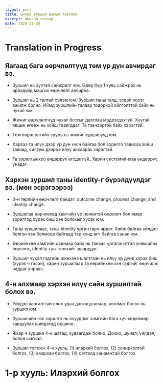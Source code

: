```yaml
---
layout: post
title: Бичил зуршил номын товчлол
excerpt: монгол хэлээр
date: 2020-11-20
---
```


# Translation in Progress

## Яагаад бага өөрчлөлтүүд төм үр дүн авчирдаг вэ.
- Зуршил нь хүүтэй сайжралт юм. Өдөр бүр 1 хувь сайжрах нь ирээдүйд маш их
  өөрчлөлт авчирна.

- Зуршил нь 2 талтай сэлэм юм. Зуршил таны талд, эсвэл эсрэг ажилж болно. Иймд
  зуршлийн талаар тодорхой ойлголттой байх нь чухал юм.

- Жижиг өөрчлөлтүүд чухал босгыг давтлаа мэдрэгдэхгүй. Хүүтэй явцын өгөөж нь
  хойш тавигддаг. Та тэвчээртэй байх хэрэгтэй.

- Том өөрчлөлтийн суурь нь жижиг зуршилууд юм.

- Хэрвээ та илүү дээр үр дүн хүсч байгаа бол зорилго тавихаа хойш тавиад, систем
  дээрээ илүү анхаарах хэрэгтэй.

- Та зорилгынхоо өндөррүү өгсдөггүй_ Харин системийнхаа өндөррүү унадаг.

## Хэрхэн зуршил таны identity-г бүрэлдүүлдэг вэ. (мөн эсрэгээрээ)

- 3-н төрлийн өөрчлөлт байдаг: outcome change, process change, and identity change.

- Зуршилаа өөрчлөхөд хамгийн үр нөлөөтэй өөрлөлт бол ямар зорилгод хүрэх биш хэн болохыг хүсэх юм.

- Таны зуршилаас, таны identity урган гарч ирдэг. Хийж байгаа үйлдэл болгон хэн
  болмоор байгаад тэр хүнд өгч байгаа санал юм.

- Өөрийнхөө хамгийн сайнаар байх нь танаас үргэлж итгэл үнэмшлээ өөрчлөх,
  identity-гаа тэлэхийг шаарддаг.

- Зуршил чухал гэдгийн жинхэнэ шалтгаан нь илүү үр дүнд хүрэх биш (хүрэх ч гэсэн), харин зуршилаар та өөрийнхөө хэн гэдгийг өөрчилж чаддаг учраас.

## 4-н алхмаар хэрхэн илүү сайн зуршилтай болох вэ.

- Үйлдэл хангалттай олон удаа давтагдсанаар, автомат болох нь зуршил юм.

- Зуршилийн гол зорилго нь асуудлыг хамгийн бага хүч хөдөлмөр зарцуулах шийдэхэд
  оршино.

- Ямар ч зуршил 4-н шатад, хуваагдаж болно. Дохио, шунал, үйлдэл, болон шагнал.

- Зуршил тогтоох 4-н хууль, (1) илэрхий болгох, (2) сонирхолтой болгох, (3) амархан болгох, (4) сэтгэлд ханамжтай болгох.

# 1-р хууль: Илэрхий болгох

<!-- ## The Man Who Didn’t Look Right -->
<!--  -->
<!-- - With enough practice, your brain will pick up on the cues that predict certain outcomes without consciously thinking about it. -->
<!--  -->
<!-- - Once our habits become automatic, we stop paying attention to what we are doing. -->
<!--  -->
<!-- - The process of behavior change always starts with awareness. You need to be aware of your habits before you can change them. -->
<!--  -->
<!-- - Pointing-and-Calling raises your level of awareness from a nonconscious habit to a more conscious level by verbalizing your actions. -->
<!--  -->
<!-- - The Habits Scorecard is a simple exercise you can use to become more aware of your behavior. -->
<!--  -->
<!-- ## The Best Way to Start a New Habit -->
<!-- - The 1st Law of Behavior Change is make it obvious. -->
<!--  -->
<!-- - The two most common cues are time and location. -->
<!--  -->
<!-- - Creating an implementation intention is a strategy you can use to pair a new habit with a specific time and location. -->
<!--  -->
<!-- - The implementation intention formula is: I will [BEHAVIOR] at [TIME] in [LOCATION]. -->
<!--  -->
<!-- - Habit stacking is a strategy you can use to pair a new habit with a current habit. -->
<!--  -->
<!-- - The habit stacking formula is: After [CURRENT HABIT], I will [NEW HABIT]. -->
<!--  -->
<!-- ## Motivation Is Overrated; Environment Often Matters More -->
<!-- - Small changes in context can lead to large changes in behavior over time. -->
<!--  -->
<!-- - Every habit is initiated by a cue. We are more likely to notice cues that stand out. -->
<!--  -->
<!-- - Make the cues of good habits obvious in your environment. -->
<!--  -->
<!-- ## The Secret to Self-Control -->
<!--  -->
<!-- - The inversion of the 1st Law of Behavior Change is make it invisible. -->
<!--  -->
<!-- - Once a habit is formed, it is unlikely to be forgotten. -->
<!--  -->
<!-- - People with high self-control tend to spend less time in tempting situations. It’s easier to avoid temptation than resist it. -->
<!--  -->
<!-- - One of the most practical ways to eliminate a bad habit is to reduce exposure to the cue that causes it. -->
<!--  -->
<!-- - Self-control is a short-term strategy, not a long-term one. -->
<!--  -->
<!-- # The 2nd Law: Make It Attractive -->
<!--  -->
<!-- ## How to Make a Habit Irresistible -->
<!-- - The 2nd Law of Behavior Change is make it attractive. -->
<!--  -->
<!-- - The more attractive an opportunity is, the more likely it is to become habit-forming. -->
<!--  -->
<!-- - Habits are a dopamine-driven feedback loop. When dopamine rises, so does our motivation to act. -->
<!--  -->
<!-- - It is the anticipation of a reward—not the fulfillment of it—that gets us to take action. The greater the anticipation, the greater the dopamine spike. -->
<!--  -->
<!-- - Temptation bundling is one way to make your habits more attractive. The strategy is to pair an action you want to do with an action you need to do. -->
<!--  -->
<!-- ## The Role of Family and Friends in Shaping Your Habits -->
<!-- - The culture we live in determines which behaviors are attractive to us. -->
<!--  -->
<!-- - We tend to adopt habits that are praised and approved of by our culture because we have a strong desire to fit in and belong to the tribe. -->
<!--  -->
<!-- - We tend to imitate the habits of three social groups: the close (family and friends), the many (the tribe), and the powerful (those with status and prestige). -->
<!--  -->
<!-- - One of the most effective things you can do to build better habits is to join a culture where (1) your desired behavior is the normal behavior and (2) you already have something in common with the group. -->
<!--  -->
<!-- - The normal behavior of the tribe often overpowers the desired behavior of the individual. Most days, we’d rather be wrong with the crowd than be right by ourselves. -->
<!--  -->
<!-- - If a behavior can get us approval, respect, and praise, we find it attractive. -->
<!--  -->
<!-- ## How to Find and Fix the Causes of Your Bad Habits -->
<!--  -->
<!-- - The inversion of the 2nd Law of Behavior Change is make it unattractive. -->
<!--  -->
<!-- - Every behavior has a surface level craving and a deeper underlying motive. -->
<!--  -->
<!-- - Your habits are modern-day solutions to ancient desires. -->
<!--  -->
<!-- - The cause of your habits is actually the prediction that precedes them. The prediction leads to a feeling. -->
<!--  -->
<!-- - Highlight the benefits of avoiding a bad habit to make it seem unattractive. -->
<!--  -->
<!-- - Habits are attractive when we associate them with positive feelings and unattractive when we associate them with negative feelings. Create a motivation ritual by doing something you enjoy immediately before a difficult habit. -->
<!--  -->
<!-- # The 3rd Law: Make it Easy -->
<!--  -->
<!-- ## Walk Slowly, but Never Backward -->
<!-- - The 3rd Law of Behavior Change is make it easy. -->
<!--  -->
<!-- - The most effective form of learning is practice, not planning. -->
<!--  -->
<!-- - Focus on taking action, not being in motion. -->
<!--  -->
<!-- - Habit formation is the process by which a behavior becomes progressively more automatic through repetition. -->
<!--  -->
<!-- - The amount of time you have been performing a habit is not as important as the number of times you have performed it. -->
<!--  -->
<!-- ## The Law of Least Effort -->
<!-- - Human behavior follows the Law of Least Effort. We will naturally gravitate toward the option that requires the least amount of work. -->
<!--  -->
<!-- - Create an environment where doing the right thing is as easy as possible. -->
<!--  -->
<!-- - Reduce the friction associated with good behaviors. When friction is low, habits are easy. -->
<!--  -->
<!-- - Increase the friction associated with bad behaviors. When friction is high, habits are difficult. -->
<!--  -->
<!-- - Prime your environment to make future actions easier. -->
<!--  -->
<!-- ## How to Stop Procrastinating by Using the Two-Minute Rule -->
<!-- - Habits can be completed in a few seconds but continue to impact your behavior for minutes or hours afterward. -->
<!--  -->
<!-- - Many habits occur at decisive moments—choices that are like a fork in the road—and either send you in the direction of a productive day or an unproductive one. -->
<!--  -->
<!-- - The Two-Minute Rule states, “When you start a new habit, it should take less than two minutes to do.” -->
<!--  -->
<!-- - The more you ritualize the beginning of a process, the more likely it becomes that you can slip into the state of deep focus that is required to do great things. -->
<!--  -->
<!-- - Standardize before you optimize. You can’t improve a habit that doesn’t exist. -->
<!--  -->
<!-- ## How to Make Good Habits Inevitable and Bad Habits Impossible -->
<!-- - The inversion of the 3rd Law of Behavior Change is make it difficult. -->
<!--  -->
<!-- - A commitment device is a choice you make in the present that locks in better behavior in the future. -->
<!--  -->
<!-- - The ultimate way to lock in future behavior is to automate your habits. -->
<!--  -->
<!-- - Onetime choices—like buying a better mattress or enrolling in an automatic savings plan—are single actions that automate your future habits and deliver increasing returns over time. -->
<!--  -->
<!-- - Using technology to automate your habits is the most reliable and effective way to guarantee the right behavior. -->
<!--  -->
<!-- # The 4th Law: Make it Satisfying -->
<!--  -->
<!-- ## The Cardinal Rule of Behavior Change -->
<!-- - The 4th Law of Behavior Change is make it satisfying. -->
<!--  -->
<!-- - We are more likely to repeat a behavior when the experience is satisfying. -->
<!--  -->
<!-- - The human brain evolved to prioritize immediate rewards over delayed rewards. -->
<!--  -->
<!-- - The Cardinal Rule of Behavior Change: What is immediately rewarded is repeated. What is immediately punished is avoided. -->
<!--  -->
<!-- - To get a habit to stick you need to feel immediately successful—even if it’s in a small way. -->
<!--  -->
<!-- - The first three laws of behavior change—make it obvious, make it attractive, and make it easy—increase the odds that a behavior will be performed this time. The fourth law of behavior change—make it satisfying—increases the odds that a behavior will be repeated next time. -->
<!--  -->
<!-- ## How to Stick with Good Habits Every Day -->
<!-- - One of the most satisfying feelings is the feeling of making progress. -->
<!--  -->
<!-- - A habit tracker is a simple way to measure whether you did a habit—like marking an X on a calendar. -->
<!--  -->
<!-- - Habit trackers and other visual forms of measurement can make your habits satisfying by providing clear evidence of your progress. -->
<!--  -->
<!-- - Don’t break the chain. Try to keep your habit streak alive. -->
<!--  -->
<!-- - Never miss twice. If you miss one day, try to get back on track as quickly as possible. -->
<!--  -->
<!-- - Just because you can measure something doesn’t mean it’s the most important thing. -->
<!--  -->
<!-- ## How an Accountability Partner Can Change Everything -->
<!-- - The inversion of the 4th Law of Behavior Change is make it unsatisfying. -->
<!--  -->
<!-- - We are less likely to repeat a bad habit if it is painful or unsatisfying. -->
<!--  -->
<!-- - An accountability partner can create an immediate cost to inaction. We care deeply about what others think of us, and we do not want others to have a lesser opinion of us. -->
<!--  -->
<!-- - A habit contract can be used to add a social cost to any behavior. It makes the costs of violating your promises public and painful. -->
<!--  -->
<!-- - Knowing that someone else is watching you can be a powerful motivator. -->
<!--  -->
<!-- # ADVANCED TACTICS How to Go from Being Merely Good to Being Truly Great -->
<!--  -->
<!-- ## The Truth About Talent (When Genes Matter and When They Don’t) -->
<!--  -->
<!-- - The secret to maximizing your odds of success is to choose the right field of competition. -->
<!--  -->
<!-- - Pick the right habit and progress is easy. Pick the wrong habit and life is a struggle. -->
<!--  -->
<!-- - Genes cannot be easily changed, which means they provide a powerful advantage in favorable circumstances and a serious disadvantage in unfavorable circumstances. -->
<!--  -->
<!-- - Habits are easier when they align with your natural abilities. Choose the habits that best suit you. -->
<!--  -->
<!-- - Play a game that favors your strengths. If you can’t find a game that favors you, create one. -->
<!--  -->
<!-- - Genes do not eliminate the need for hard work. They clarify it. They tell us what to work hard on. -->
<!--  -->
<!-- ## The Goldilocks Rule: How to Stay Motivated in Life and Work -->
<!--  -->
<!-- - The Goldilocks Rule states that humans experience peak motivation when working on tasks that are right on the edge of their current abilities. -->
<!--  -->
<!-- - The greatest threat to success is not failure but boredom. -->
<!--  -->
<!-- - As habits become routine, they become less interesting and less satisfying. We get bored. -->
<!--  -->
<!-- - Anyone can work hard when they feel motivated. It’s the ability to keep going when work isn’t exciting that makes the difference. -->
<!--  -->
<!-- - Professionals stick to the schedule; amateurs let life get in the way. -->
<!--  -->
<!-- ## The Downside of Creating Good Habits -->
<!--  -->
<!-- - The upside of habits is that we can do things without thinking. The downside is that we stop paying attention to little errors. -->
<!--  -->
<!-- - Habits + Deliberate Practice = Mastery -->
<!--  -->
<!-- - Reflection and review is a process that allows you to remain conscious of your performance over time. -->
<!--  -->
<!-- - The tighter we cling to an identity, the harder it becomes to grow beyond it. -->
<!--  -->
<!-- # Conclusion -->
<!--  -->
<!-- Behaviors are effortless here. -->
<!--  -->
<!-- - Obvious -->
<!--  -->
<!-- - Invisible -->
<!--  -->
<!-- - Attractive -->
<!--  -->
<!-- - Unattractive -->
<!--  -->
<!-- Behaviors are difficult here. -->
<!--  -->
<!-- - Easy -->
<!--  -->
<!-- - Hard -->
<!--  -->
<!-- - Satisfying -->
<!--  -->
<!-- - Unsatisfying -->
<!--  -->

